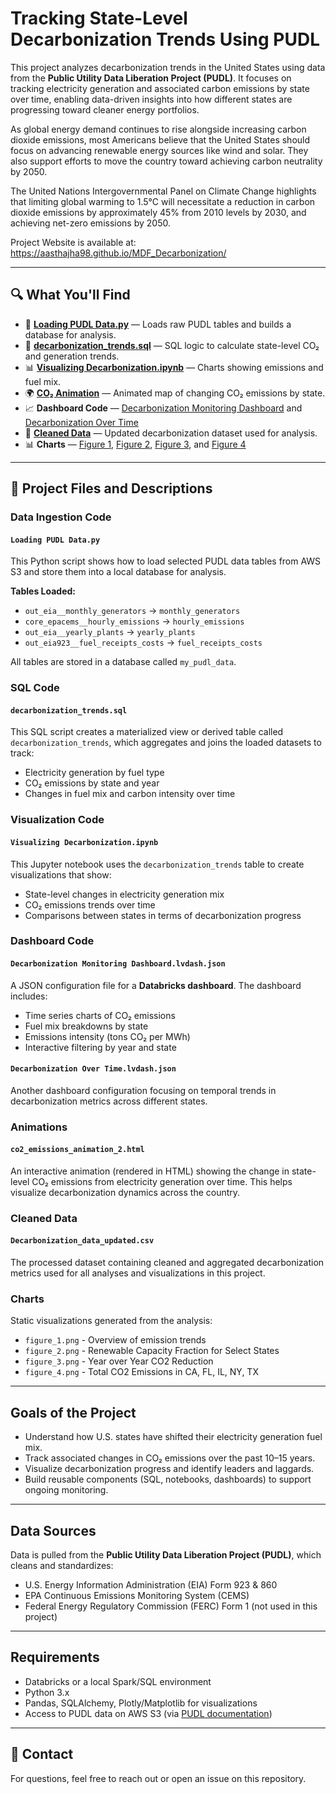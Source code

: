 # Tracking State-Level Decarbonization Trends Using PUDL

This project analyzes decarbonization trends in the United States using data from the **Public Utility Data Liberation Project (PUDL)**. It focuses on tracking electricity generation and associated carbon emissions by state over time, enabling data-driven insights into how different states are progressing toward cleaner energy portfolios.

As global energy demand continues to rise alongside increasing carbon dioxide emissions, most Americans believe that the United States should focus on advancing renewable energy sources like wind and solar. They also support efforts to move the country toward achieving carbon neutrality by 2050.

The United Nations Intergovernmental Panel on Climate Change highlights that limiting global warming to 1.5°C will necessitate a reduction in carbon dioxide emissions by approximately 45% from 2010 levels by 2030, and achieving net-zero emissions by 2050.

Project Website is available at: https://aasthajha98.github.io/MDF_Decarbonization/

---

## 🔍 What You'll Find
- 💾 **[Loading PUDL Data.py](./Data%20Ingestion%20Code/Loading%20PUDL%20Data.py)** — Loads raw PUDL tables and builds a database for analysis.
- 🧮 **[decarbonization_trends.sql](./SQL%20Code/decarbonization_trends.sql)** — SQL logic to calculate state-level CO₂ and generation trends.
- 📊 **[Visualizing Decarbonization.ipynb](./Visualization%20Code/Visualizing%20Decarbonization.ipynb)** — Charts showing emissions and fuel mix.
- 🌍 **[CO₂ Animation](./animations/co2_emissions_animation_2.html)** — Animated map of changing CO₂ emissions by state.
- 📈 **Dashboard Code** — [Decarbonization Monitoring Dashboard](./Dashboard%20Code/Decarbonization%20Monitoring%20Dashboard.lvdash.json) and [Decarbonization Over Time](./Dashboard%20Code/Decarbonization%20Over%20Time.lvdash.json)
- 📁 **[Cleaned Data](./Cleaned_Data/Decarbonization_data_updated.csv)** — Updated decarbonization dataset used for analysis.
- 📊 **Charts** — [Figure 1](./Charts/figure_1.png), [Figure 2](./Charts/figure_2.png), [Figure 3](./Charts/figure_3.png), and [Figure 4](./Charts/figure_4.png)

---

## 📁 Project Files and Descriptions

### Data Ingestion Code
#### `Loading PUDL Data.py`
This Python script shows how to load selected PUDL data tables from AWS S3 and store them into a local database for analysis.

**Tables Loaded:**
- `out_eia__monthly_generators` → `monthly_generators`
- `core_epacems__hourly_emissions` → `hourly_emissions`
- `out_eia__yearly_plants` → `yearly_plants`
- `out_eia923__fuel_receipts_costs` → `fuel_receipts_costs`

All tables are stored in a database called `my_pudl_data`.

### SQL Code
#### `decarbonization_trends.sql`
This SQL script creates a materialized view or derived table called `decarbonization_trends`, which aggregates and joins the loaded datasets to track:
- Electricity generation by fuel type
- CO₂ emissions by state and year
- Changes in fuel mix and carbon intensity over time

### Visualization Code
#### `Visualizing Decarbonization.ipynb`
This Jupyter notebook uses the `decarbonization_trends` table to create visualizations that show:
- State-level changes in electricity generation mix
- CO₂ emissions trends over time
- Comparisons between states in terms of decarbonization progress

### Dashboard Code
#### `Decarbonization Monitoring Dashboard.lvdash.json`
A JSON configuration file for a **Databricks dashboard**. The dashboard includes:
- Time series charts of CO₂ emissions
- Fuel mix breakdowns by state
- Emissions intensity (tons CO₂ per MWh)
- Interactive filtering by year and state

#### `Decarbonization Over Time.lvdash.json`
Another dashboard configuration focusing on temporal trends in decarbonization metrics across different states.

### Animations
#### `co2_emissions_animation_2.html`
An interactive animation (rendered in HTML) showing the change in state-level CO₂ emissions from electricity generation over time. This helps visualize decarbonization dynamics across the country.

### Cleaned Data
#### `Decarbonization_data_updated.csv`
The processed dataset containing cleaned and aggregated decarbonization metrics used for all analyses and visualizations in this project.

### Charts
Static visualizations generated from the analysis:
- `figure_1.png` - Overview of emission trends
- `figure_2.png` - Renewable Capacity Fraction for Select States
- `figure_3.png` - Year over Year CO2 Reduction
- `figure_4.png` - Total CO2 Emissions in CA, FL, IL, NY, TX
---

## Goals of the Project
- Understand how U.S. states have shifted their electricity generation fuel mix.
- Track associated changes in CO₂ emissions over the past 10–15 years.
- Visualize decarbonization progress and identify leaders and laggards.
- Build reusable components (SQL, notebooks, dashboards) to support ongoing monitoring.

---

## Data Sources
Data is pulled from the **Public Utility Data Liberation Project (PUDL)**, which cleans and standardizes:
- U.S. Energy Information Administration (EIA) Form 923 & 860
- EPA Continuous Emissions Monitoring System (CEMS)
- Federal Energy Regulatory Commission (FERC) Form 1 (not used in this project)

---

## Requirements
- Databricks or a local Spark/SQL environment
- Python 3.x
- Pandas, SQLAlchemy, Plotly/Matplotlib for visualizations
- Access to PUDL data on AWS S3 (via [PUDL documentation](https://catalystcoop-pudl.readthedocs.io/en/latest/))

---


## 💬 Contact
For questions, feel free to reach out or open an issue on this repository.

